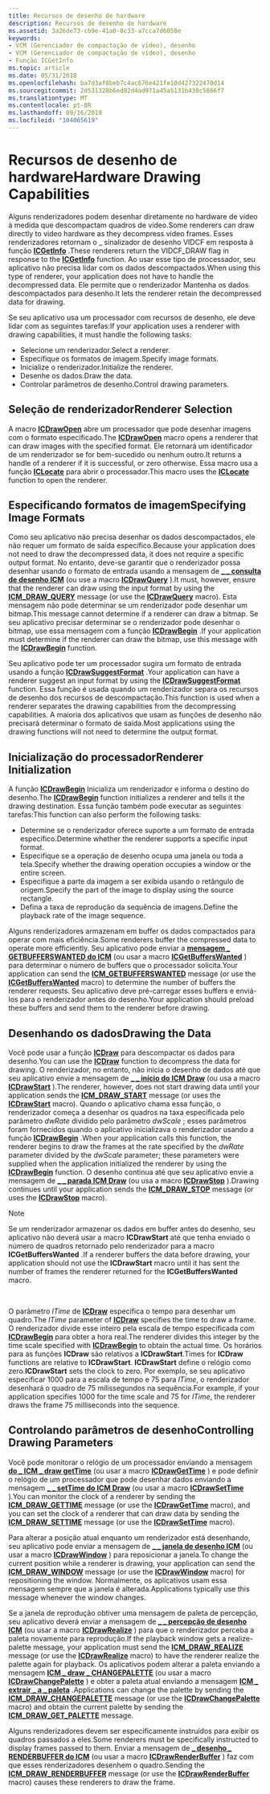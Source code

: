 ```yaml
---
title: Recursos de desenho de hardware
description: Recursos de desenho de hardware
ms.assetid: 3a26de73-cb9e-41a0-8c33-a7cca7d6058e
keywords:
- VCM (Gerenciador de compactação de vídeo), desenho
- VCM (Gerenciador de compactação de vídeo), desenho
- Função ICGetInfo
ms.topic: article
ms.date: 05/31/2018
ms.openlocfilehash: ba7d3af8beb7c4ac676e421fe10d427322470d14
ms.sourcegitcommit: 2d531328b6ed82d4ad971a45a5131b430c5866f7
ms.translationtype: MT
ms.contentlocale: pt-BR
ms.lasthandoff: 09/16/2019
ms.locfileid: "104005619"
---
```

# <a name="hardware-drawing-capabilities"></a><span data-ttu-id="86a36-106">Recursos de desenho de hardware</span><span class="sxs-lookup"><span data-stu-id="86a36-106">Hardware Drawing Capabilities</span></span>

<span data-ttu-id="86a36-107">Alguns renderizadores podem desenhar diretamente no hardware de vídeo à medida que descompactam quadros de vídeo.</span><span class="sxs-lookup"><span data-stu-id="86a36-107">Some renderers can draw directly to video hardware as they decompress video frames.</span></span> <span data-ttu-id="86a36-108">Esses renderizadores retornam o \_ sinalizador de desenho VIDCF em resposta à função [**ICGetInfo**](/windows/desktop/api/Vfw/nf-vfw-icgetinfo) .</span><span class="sxs-lookup"><span data-stu-id="86a36-108">These renderers return the VIDCF\_DRAW flag in response to the [**ICGetInfo**](/windows/desktop/api/Vfw/nf-vfw-icgetinfo) function.</span></span> <span data-ttu-id="86a36-109">Ao usar esse tipo de processador, seu aplicativo não precisa lidar com os dados descompactados.</span><span class="sxs-lookup"><span data-stu-id="86a36-109">When using this type of renderer, your application does not have to handle the decompressed data.</span></span> <span data-ttu-id="86a36-110">Ele permite que o renderizador Mantenha os dados descompactados para desenho.</span><span class="sxs-lookup"><span data-stu-id="86a36-110">It lets the renderer retain the decompressed data for drawing.</span></span>

<span data-ttu-id="86a36-111">Se seu aplicativo usa um processador com recursos de desenho, ele deve lidar com as seguintes tarefas:</span><span class="sxs-lookup"><span data-stu-id="86a36-111">If your application uses a renderer with drawing capabilities, it must handle the following tasks:</span></span>

-   <span data-ttu-id="86a36-112">Selecione um renderizador.</span><span class="sxs-lookup"><span data-stu-id="86a36-112">Select a renderer.</span></span>
-   <span data-ttu-id="86a36-113">Especifique os formatos de imagem.</span><span class="sxs-lookup"><span data-stu-id="86a36-113">Specify image formats.</span></span>
-   <span data-ttu-id="86a36-114">Inicialize o renderizador.</span><span class="sxs-lookup"><span data-stu-id="86a36-114">Initialize the renderer.</span></span>
-   <span data-ttu-id="86a36-115">Desenhe os dados.</span><span class="sxs-lookup"><span data-stu-id="86a36-115">Draw the data.</span></span>
-   <span data-ttu-id="86a36-116">Controlar parâmetros de desenho.</span><span class="sxs-lookup"><span data-stu-id="86a36-116">Control drawing parameters.</span></span>

## <a name="renderer-selection"></a><span data-ttu-id="86a36-117">Seleção de renderizador</span><span class="sxs-lookup"><span data-stu-id="86a36-117">Renderer Selection</span></span>

<span data-ttu-id="86a36-118">A macro [**ICDrawOpen**](/windows/desktop/api/Vfw/nf-vfw-icdrawopen) abre um processador que pode desenhar imagens com o formato especificado.</span><span class="sxs-lookup"><span data-stu-id="86a36-118">The [**ICDrawOpen**](/windows/desktop/api/Vfw/nf-vfw-icdrawopen) macro opens a renderer that can draw images with the specified format.</span></span> <span data-ttu-id="86a36-119">Ele retornará um identificador de um renderizador se for bem-sucedido ou nenhum outro.</span><span class="sxs-lookup"><span data-stu-id="86a36-119">It returns a handle of a renderer if it is successful, or zero otherwise.</span></span> <span data-ttu-id="86a36-120">Essa macro usa a função [**ICLocate**](/windows/desktop/api/Vfw/nf-vfw-iclocate) para abrir o processador.</span><span class="sxs-lookup"><span data-stu-id="86a36-120">This macro uses the [**ICLocate**](/windows/desktop/api/Vfw/nf-vfw-iclocate) function to open the renderer.</span></span>

## <a name="specifying-image-formats"></a><span data-ttu-id="86a36-121">Especificando formatos de imagem</span><span class="sxs-lookup"><span data-stu-id="86a36-121">Specifying Image Formats</span></span>

<span data-ttu-id="86a36-122">Como seu aplicativo não precisa desenhar os dados descompactados, ele não requer um formato de saída específico.</span><span class="sxs-lookup"><span data-stu-id="86a36-122">Because your application does not need to draw the decompressed data, it does not require a specific output format.</span></span> <span data-ttu-id="86a36-123">No entanto, deve-se garantir que o renderizador possa desenhar usando o formato de entrada usando a mensagem de [**\_ \_ consulta de desenho ICM**](icm-draw-query.md) (ou use a macro [**ICDrawQuery**](/windows/desktop/api/Vfw/nf-vfw-icdrawquery) ).</span><span class="sxs-lookup"><span data-stu-id="86a36-123">It must, however, ensure that the renderer can draw using the input format by using the [**ICM\_DRAW\_QUERY**](icm-draw-query.md) message (or use the [**ICDrawQuery**](/windows/desktop/api/Vfw/nf-vfw-icdrawquery) macro).</span></span> <span data-ttu-id="86a36-124">Esta mensagem não pode determinar se um renderizador pode desenhar um bitmap.</span><span class="sxs-lookup"><span data-stu-id="86a36-124">This message cannot determine if a renderer can draw a bitmap.</span></span> <span data-ttu-id="86a36-125">Se seu aplicativo precisar determinar se o renderizador pode desenhar o bitmap, use essa mensagem com a função [**ICDrawBegin**](/windows/desktop/api/Vfw/nf-vfw-icdrawbegin) .</span><span class="sxs-lookup"><span data-stu-id="86a36-125">If your application must determine if the renderer can draw the bitmap, use this message with the [**ICDrawBegin**](/windows/desktop/api/Vfw/nf-vfw-icdrawbegin) function.</span></span>

<span data-ttu-id="86a36-126">Seu aplicativo pode ter um processador sugira um formato de entrada usando a função [**ICDrawSuggestFormat**](/windows/desktop/api/Vfw/nf-vfw-icdrawsuggestformat) .</span><span class="sxs-lookup"><span data-stu-id="86a36-126">Your application can have a renderer suggest an input format by using the [**ICDrawSuggestFormat**](/windows/desktop/api/Vfw/nf-vfw-icdrawsuggestformat) function.</span></span> <span data-ttu-id="86a36-127">Essa função é usada quando um renderizador separa os recursos de desenho dos recursos de descompactação.</span><span class="sxs-lookup"><span data-stu-id="86a36-127">This function is used when a renderer separates the drawing capabilities from the decompressing capabilities.</span></span> <span data-ttu-id="86a36-128">A maioria dos aplicativos que usam as funções de desenho não precisará determinar o formato de saída.</span><span class="sxs-lookup"><span data-stu-id="86a36-128">Most applications using the drawing functions will not need to determine the output format.</span></span>

## <a name="renderer-initialization"></a><span data-ttu-id="86a36-129">Inicialização do processador</span><span class="sxs-lookup"><span data-stu-id="86a36-129">Renderer Initialization</span></span>

<span data-ttu-id="86a36-130">A função [**ICDrawBegin**](/windows/desktop/api/Vfw/nf-vfw-icdrawbegin) Inicializa um renderizador e informa o destino do desenho.</span><span class="sxs-lookup"><span data-stu-id="86a36-130">The [**ICDrawBegin**](/windows/desktop/api/Vfw/nf-vfw-icdrawbegin) function initializes a renderer and tells it the drawing destination.</span></span> <span data-ttu-id="86a36-131">Essa função também pode executar as seguintes tarefas:</span><span class="sxs-lookup"><span data-stu-id="86a36-131">This function can also perform the following tasks:</span></span>

-   <span data-ttu-id="86a36-132">Determine se o renderizador oferece suporte a um formato de entrada específico.</span><span class="sxs-lookup"><span data-stu-id="86a36-132">Determine whether the renderer supports a specific input format.</span></span>
-   <span data-ttu-id="86a36-133">Especifique se a operação de desenho ocupa uma janela ou toda a tela.</span><span class="sxs-lookup"><span data-stu-id="86a36-133">Specify whether the drawing operation occupies a window or the entire screen.</span></span>
-   <span data-ttu-id="86a36-134">Especifique a parte da imagem a ser exibida usando o retângulo de origem.</span><span class="sxs-lookup"><span data-stu-id="86a36-134">Specify the part of the image to display using the source rectangle.</span></span>
-   <span data-ttu-id="86a36-135">Defina a taxa de reprodução da sequência de imagens.</span><span class="sxs-lookup"><span data-stu-id="86a36-135">Define the playback rate of the image sequence.</span></span>

<span data-ttu-id="86a36-136">Alguns renderizadores armazenam em buffer os dados compactados para operar com mais eficiência.</span><span class="sxs-lookup"><span data-stu-id="86a36-136">Some renderers buffer the compressed data to operate more efficiently.</span></span> <span data-ttu-id="86a36-137">Seu aplicativo pode enviar a [**mensagem \_ GETBUFFERSWANTED do ICM**](icm-getbufferswanted.md) (ou usar a macro [**ICGetBuffersWanted**](/windows/desktop/api/Vfw/nf-vfw-icgetbufferswanted) ) para determinar o número de buffers que o processador solicita.</span><span class="sxs-lookup"><span data-stu-id="86a36-137">Your application can send the [**ICM\_GETBUFFERSWANTED**](icm-getbufferswanted.md) message (or use the [**ICGetBuffersWanted**](/windows/desktop/api/Vfw/nf-vfw-icgetbufferswanted) macro) to determine the number of buffers the renderer requests.</span></span> <span data-ttu-id="86a36-138">Seu aplicativo deve pré-carregar esses buffers e enviá-los para o renderizador antes do desenho.</span><span class="sxs-lookup"><span data-stu-id="86a36-138">Your application should preload these buffers and send them to the renderer before drawing.</span></span>

## <a name="drawing-the-data"></a><span data-ttu-id="86a36-139">Desenhando os dados</span><span class="sxs-lookup"><span data-stu-id="86a36-139">Drawing the Data</span></span>

<span data-ttu-id="86a36-140">Você pode usar a função [**ICDraw**](/windows/desktop/api/Vfw/nf-vfw-icdraw) para descompactar os dados para desenho.</span><span class="sxs-lookup"><span data-stu-id="86a36-140">You can use the [**ICDraw**](/windows/desktop/api/Vfw/nf-vfw-icdraw) function to decompress the data for drawing.</span></span> <span data-ttu-id="86a36-141">O renderizador, no entanto, não inicia o desenho de dados até que seu aplicativo envie a mensagem de [**\_ \_ início do ICM Draw**](icm-draw-start.md) (ou usa a macro [**ICDrawStart**](/windows/desktop/api/Vfw/nf-vfw-icdrawstart) ).</span><span class="sxs-lookup"><span data-stu-id="86a36-141">The renderer, however, does not start drawing data until your application sends the [**ICM\_DRAW\_START**](icm-draw-start.md) message (or uses the [**ICDrawStart**](/windows/desktop/api/Vfw/nf-vfw-icdrawstart) macro).</span></span> <span data-ttu-id="86a36-142">Quando o aplicativo chama essa função, o renderizador começa a desenhar os quadros na taxa especificada pelo parâmetro *dwRate* dividido pelo parâmetro *dwScale* ; esses parâmetros foram fornecidos quando o aplicativo inicializava o renderizador usando a função [**ICDrawBegin**](/windows/desktop/api/Vfw/nf-vfw-icdrawbegin) .</span><span class="sxs-lookup"><span data-stu-id="86a36-142">When your application calls this function, the renderer begins to draw the frames at the rate specified by the *dwRate* parameter divided by the *dwScale* parameter; these parameters were supplied when the application initialized the renderer by using the [**ICDrawBegin**](/windows/desktop/api/Vfw/nf-vfw-icdrawbegin) function.</span></span> <span data-ttu-id="86a36-143">O desenho continua até que seu aplicativo envie a mensagem de [**\_ \_ parada ICM Draw**](icm-draw-stop.md) (ou usa a macro [**ICDrawStop**](/windows/desktop/api/Vfw/nf-vfw-icdrawstop) ).</span><span class="sxs-lookup"><span data-stu-id="86a36-143">Drawing continues until your application sends the [**ICM\_DRAW\_STOP**](icm-draw-stop.md) message (or uses the [**ICDrawStop**](/windows/desktop/api/Vfw/nf-vfw-icdrawstop) macro).</span></span>

> [!Note]  
> <span data-ttu-id="86a36-144">Se um renderizador armazenar os dados em buffer antes do desenho, seu aplicativo não deverá usar a macro **ICDrawStart** até que tenha enviado o número de quadros retornado pelo renderizador para a macro **ICGetBuffersWanted** .</span><span class="sxs-lookup"><span data-stu-id="86a36-144">If a renderer buffers the data before drawing, your application should not use the **ICDrawStart** macro until it has sent the number of frames the renderer returned for the **ICGetBuffersWanted** macro.</span></span>

 

<span data-ttu-id="86a36-145">O parâmetro *lTime* de [**ICDraw**](/windows/desktop/api/Vfw/nf-vfw-icdraw) especifica o tempo para desenhar um quadro.</span><span class="sxs-lookup"><span data-stu-id="86a36-145">The *lTime* parameter of [**ICDraw**](/windows/desktop/api/Vfw/nf-vfw-icdraw) specifies the time to draw a frame.</span></span> <span data-ttu-id="86a36-146">O renderizador divide esse inteiro pela escala de tempo especificada com [**ICDrawBegin**](/windows/desktop/api/Vfw/nf-vfw-icdrawbegin) para obter a hora real.</span><span class="sxs-lookup"><span data-stu-id="86a36-146">The renderer divides this integer by the time scale specified with [**ICDrawBegin**](/windows/desktop/api/Vfw/nf-vfw-icdrawbegin) to obtain the actual time.</span></span> <span data-ttu-id="86a36-147">Os horários para as funções **ICDraw** são relativos a **ICDrawStart**.</span><span class="sxs-lookup"><span data-stu-id="86a36-147">Times for **ICDraw** functions are relative to **ICDrawStart**.</span></span> <span data-ttu-id="86a36-148">**ICDrawStart** define o relógio como zero.</span><span class="sxs-lookup"><span data-stu-id="86a36-148">**ICDrawStart** sets the clock to zero.</span></span> <span data-ttu-id="86a36-149">Por exemplo, se seu aplicativo especificar 1000 para a escala de tempo e 75 para *lTime*, o renderizador desenhará o quadro de 75 milissegundos na sequência.</span><span class="sxs-lookup"><span data-stu-id="86a36-149">For example, if your application specifies 1000 for the time scale and 75 for *lTime*, the renderer draws the frame 75 milliseconds into the sequence.</span></span>

## <a name="controlling-drawing-parameters"></a><span data-ttu-id="86a36-150">Controlando parâmetros de desenho</span><span class="sxs-lookup"><span data-stu-id="86a36-150">Controlling Drawing Parameters</span></span>

<span data-ttu-id="86a36-151">Você pode monitorar o relógio de um processador enviando a mensagem [**do \_ ICM \_ draw getTime**](icm-draw-gettime.md) (ou usar a macro [**ICDrawGetTime**](/windows/desktop/api/Vfw/nf-vfw-icdrawgettime) ) e pode definir o relógio de um processador que pode desenhar dados enviando a mensagem [**\_ \_ setTime do ICM Draw**](icm-draw-settime.md) (ou usar a macro [**ICDrawSetTime**](/windows/desktop/api/Vfw/nf-vfw-icdrawsettime) ).</span><span class="sxs-lookup"><span data-stu-id="86a36-151">You can monitor the clock of a renderer by sending the [**ICM\_DRAW\_GETTIME**](icm-draw-gettime.md) message (or use the [**ICDrawGetTime**](/windows/desktop/api/Vfw/nf-vfw-icdrawgettime) macro), and you can set the clock of a renderer that can draw data by sending the [**ICM\_DRAW\_SETTIME**](icm-draw-settime.md) message (or use the [**ICDrawSetTime**](/windows/desktop/api/Vfw/nf-vfw-icdrawsettime) macro).</span></span>

<span data-ttu-id="86a36-152">Para alterar a posição atual enquanto um renderizador está desenhando, seu aplicativo pode enviar a mensagem de [**\_ \_ janela de desenho ICM**](icm-draw-window.md) (ou usar a macro [**ICDrawWindow**](/windows/desktop/api/Vfw/nf-vfw-icdrawwindow) ) para reposicionar a janela.</span><span class="sxs-lookup"><span data-stu-id="86a36-152">To change the current position while a renderer is drawing, your application can send the [**ICM\_DRAW\_WINDOW**](icm-draw-window.md) message (or use the [**ICDrawWindow**](/windows/desktop/api/Vfw/nf-vfw-icdrawwindow) macro) for repositioning the window.</span></span> <span data-ttu-id="86a36-153">Normalmente, os aplicativos usam essa mensagem sempre que a janela é alterada.</span><span class="sxs-lookup"><span data-stu-id="86a36-153">Applications typically use this message whenever the window changes.</span></span>

<span data-ttu-id="86a36-154">Se a janela de reprodução obtiver uma mensagem de paleta de percepção, seu aplicativo deverá enviar a mensagem de [**\_ \_ percepção de desenho ICM**](icm-draw-realize.md) (ou usar a macro [**ICDrawRealize**](/windows/desktop/api/Vfw/nf-vfw-icdrawrealize) ) para que o renderizador perceba a paleta novamente para reprodução.</span><span class="sxs-lookup"><span data-stu-id="86a36-154">If the playback window gets a realize-palette message, your application must send the [**ICM\_DRAW\_REALIZE**](icm-draw-realize.md) message (or use the [**ICDrawRealize**](/windows/desktop/api/Vfw/nf-vfw-icdrawrealize) macro) to have the renderer realize the palette again for playback.</span></span> <span data-ttu-id="86a36-155">Os aplicativos podem alterar a paleta enviando a mensagem [**ICM \_ draw \_ CHANGEPALETTE**](icm-draw-changepalette.md) (ou usar a macro [**ICDrawChangePalette**](/windows/desktop/api/Vfw/nf-vfw-icdrawchangepalette) ) e obter a paleta atual enviando a mensagem [**ICM \_ extrair \_ a \_ paleta**](icm-draw-get-palette.md) .</span><span class="sxs-lookup"><span data-stu-id="86a36-155">Applications can change the palette by sending the [**ICM\_DRAW\_CHANGEPALETTE**](icm-draw-changepalette.md) message (or use the [**ICDrawChangePalette**](/windows/desktop/api/Vfw/nf-vfw-icdrawchangepalette) macro) and obtain the current palette by sending the [**ICM\_DRAW\_GET\_PALETTE**](icm-draw-get-palette.md) message.</span></span>

<span data-ttu-id="86a36-156">Alguns renderizadores devem ser especificamente instruídos para exibir os quadros passados a eles.</span><span class="sxs-lookup"><span data-stu-id="86a36-156">Some renderers must be specifically instructed to display frames passed to them.</span></span> <span data-ttu-id="86a36-157">Enviar a mensagem de [**\_ desenho \_ RENDERBUFFER do ICM**](icm-draw-renderbuffer.md) (ou usar a macro [**ICDrawRenderBuffer**](/windows/desktop/api/Vfw/nf-vfw-icdrawrenderbuffer) ) faz com que esses renderizadores desenhem o quadro.</span><span class="sxs-lookup"><span data-stu-id="86a36-157">Sending the [**ICM\_DRAW\_RENDERBUFFER**](icm-draw-renderbuffer.md) message (or use the [**ICDrawRenderBuffer**](/windows/desktop/api/Vfw/nf-vfw-icdrawrenderbuffer) macro) causes these renderers to draw the frame.</span></span>

 

 




